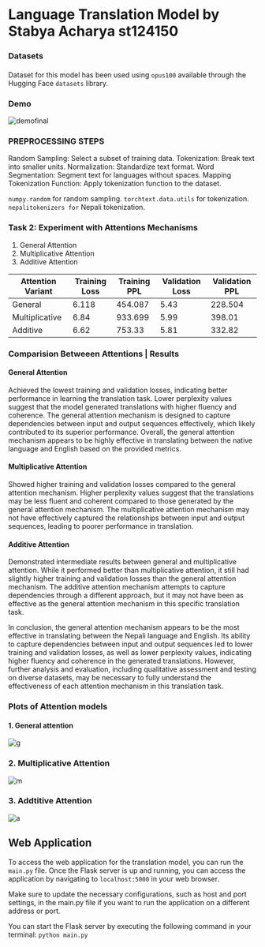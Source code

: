 # Language Translation Model by Stabya Acharya st124150

### Datasets 
#### 
Dataset for this model has been used using `opus100` available through the Hugging Face `datasets` library.
### Demo 
![demofinal](https://github.com/stabyaaaa/Natural-Language-Processing/assets/35591848/39d6089d-c1fd-4236-bb1f-f7f91ebd698e)

### PREPROCESSING STEPS
Random Sampling: Select a subset of training data.
Tokenization: Break text into smaller units.
Normalization: Standardize text format.
Word Segmentation: Segment text for languages without spaces.
Mapping Tokenization Function: Apply tokenization function to the dataset.

`numpy.random` for random sampling.
`torchtext.data.utils` for tokenization.
`nepalitokenizers for` Nepali tokenization.


### Task 2: Experiment with Attentions Mechanisms
1. General Attention
2. Multiplicative Attention
3. Additive Attention


| Attention Variant | Training Loss | Training PPL | Validation Loss | Validation PPL   |
|-------------------|---------------|--------------|------------------|-----------------|
| General           | 6.118         | 454.087      | 5.43             |  228.504        |
| Multiplicative    | 6.84          | 933.699      | 5.99             | 398.01          |
| Additive          | 6.62          | 753.33       | 5.81             | 332.82          |

### Comparision Betweeen Attentions | Results

#### General Attention

Achieved the lowest training and validation losses, indicating better performance in learning the translation task.
Lower perplexity values suggest that the model generated translations with higher fluency and coherence.
The general attention mechanism is designed to capture dependencies between input and output sequences effectively, which likely contributed to its superior performance.
Overall, the general attention mechanism appears to be highly effective in translating between the native language and English based on the provided metrics.

#### Multiplicative Attention

Showed higher training and validation losses compared to the general attention mechanism.
Higher perplexity values suggest that the translations may be less fluent and coherent compared to those generated by the general attention mechanism.
The multiplicative attention mechanism may not have effectively captured the relationships between input and output sequences, leading to poorer performance in translation.

#### Additive Attention

Demonstrated intermediate results between general and multiplicative attention.
While it performed better than multiplicative attention, it still had slightly higher training and validation losses than the general attention mechanism.
The additive attention mechanism attempts to capture dependencies through a different approach, but it may not have been as effective as the general attention mechanism in this specific translation task.

In conclusion, the general attention mechanism appears to be the most effective in translating between the Nepali language and English. Its ability to capture dependencies between input and output sequences led to lower training and validation losses, as well as lower perplexity values, indicating higher fluency and coherence in the generated translations. However, further analysis and evaluation, including qualitative assessment and testing on diverse datasets, may be necessary to fully understand the effectiveness of each attention mechanism in this translation task.





### Plots of Attention models
#### 1. General attention
![g](https://github.com/stabyaaaa/Natural-Language-Processing/assets/35591848/e728b762-632b-4110-8536-496a96336946)
### 2. Multiplicative Attention
![m](https://github.com/stabyaaaa/Natural-Language-Processing/assets/35591848/16bb1543-5316-4a2c-9535-4f759215ea31)
### 3. Addtitive Attention
![a](https://github.com/stabyaaaa/Natural-Language-Processing/assets/35591848/5f06dc1b-60f1-42bc-b990-fc2a753625ce)

## Web Application
To access the web application for the translation model, you can run the `main.py` file. Once the Flask server is up and running, you can access the application by navigating to `localhost:5000` in your web browser.

Make sure to update the necessary configurations, such as host and port settings, in the main.py file if you want to run the application on a different address or port.

You can start the Flask server by executing the following command in your terminal:
`python main.py`



